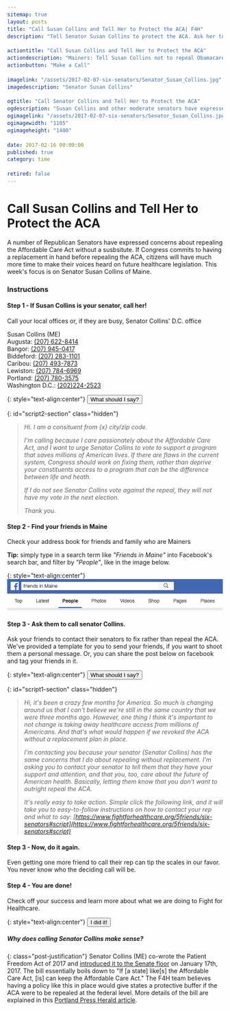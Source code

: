 ```yaml
---
sitemap: true
layout: posts
title: "Call Susan Collins and Tell Her to Protect the ACA| F4H"
description: "Tell Senator Susan Collins to protect the ACA. Ask her to oppose a repeal without a replacement."

actiontitle: "Call Susan Collins and Tell Her to Protect the ACA"
actiondescription: "Mainers: Tell Susan Collins not to repeal Obamacare without a replacement.  If you don't live in Maine: tell your lobster-loving friends to call!"
actionbutton: "Make a Call"

imagelink: "/assets/2017-02-07-six-senators/Senator_Susan_Collins.jpg"
imagedescription: "Senator Susan Collins"

ogtitle: "Call Senator Collins and Tell Her to Protect the ACA"
ogdescription: "Susan Collins and other moderate senators have expressed opposition to repealing the ACA without a replacement. Call her office and ask her to commit to keeping the ACA in place while there's no better alternative."
ogimagelink: "/assets/2017-02-07-six-senators/Senator_Susan_Collins.jpg"
ogimagewidth: "1105"
ogimageheight: "1400"

date: 2017-02-16 00:00:00
published: true
category: time

retired: false
---
```


<h1></h1>

<!-- TITLE -->
# Call Susan Collins and Tell Her to Protect the ACA

<!-- Instructions -->
A number of Republican Senators have expressed concerns about repealing the Affordable Care Act without a susbsitute. If Congress commits to having a replacement in hand before repealing the ACA, citizens will have much more time to make their voices heard on future healthcare legislation. This week's focus is on Senator Susan Collins of Maine. 

### Instructions

<a name="script"></a>

#### Step 1 - If Susan Collins is your senator, call her!
Call your local offices or, if they are busy, Senator Collins' D.C. office

Susan Collins (ME)  
Augusta: [(207) 622-8414](tel:+12076228414)  
Bangor: [(207) 945-0417](tel:+12079450417)  
Biddeford: [(207) 283-1101](tel:+12072831101)     
Caribou: [(207) 493-7873](tel:+12074937873)  
Lewiston: [(207) 784-6969](tel:+12077846969)  
Portland: [(207) 780-3575](tel:+12077803575)  
Washington D.C.: [(202)224-2523](tel:+12022242523)  

{: style="text-align:center"}
<button id="script2" class="js-hide-show-button post-btn btn">
  What should I say?
  </button>

{: id="script2-section" class="hidden"}
> *Hi. I am a consituent from {x} city/zip code.*
>
> *I'm calling because I care passionately about the Affordable Care Act, and I want to urge Senator Collins to vote to support a program that saves millions of American lives. If there are flaws in the current system, Congress should work on fixing them, rather than deprive your constituents access to a program that can be the difference between life and heath.*
>
> *If I do not see Senator Collins vote against the repeal, they will not have my vote in the next election.*
>
> *Thank you.*

#### Step 2 - Find your friends in Maine

Check your address book for friends and family who are Mainers 

**Tip:** simply type in a search term like *"Friends in Maine"* into Facebook's search bar, and filter by *"People"*, like in the image below. 

{: style="text-align:center"}
![My helpful screenshot](/assets/2017-02-07-six-senators/facebook.png)

#### Step 3 - Ask them to call senator Collins.

Ask your friends to contact their senators to fix rather than repeal the ACA. We've provided a template for you to send your friends, if you want to shoot them a personal message. Or, you can share the post below on facebook and tag your friends in it. 

{: style="text-align:center"}
<button id="script1" class="js-hide-show-button post-btn btn">
  What should I say?
  </button>

{: id="script1-section" class="hidden"}
> *Hi, it's been a crazy few months for America. So much is changing around us that I can't believe we're still in the same country that we were three months ago. However, one thing I think it's important to not change is taking away healthcare access from millions of Americans. And that's what would happen if we revoked the ACA without a replacement plan in place.*
>
> *I'm contacting you because your senator (Senator Collins) has the same concerns that I do about repealing without replacement. I'm asking you to contact your senator to tell them that they have your support and attention, and that you, too, care about the future of American health. Basically, letting them know that you don't want to outright repeal the ACA.*
>
> *It's really easy to take action. Simple click the following link, and it will take you to easy-to-follow instructions on how to contact your rep and what to say: [https://www.fightforhealthcare.org/5friends/six-senators#script](https://www.fightforhealthcare.org/5friends/six-senators#script)*

<!-- Share Section -->

#### Step 3 - Now, do it again. 

Even getting one more friend to call their rep can tip the scales in our favor. You never know who the deciding call will be.

#### Step 4 - You are done!
 Check off your success and learn more about what we are doing to Fight for Healthcare.
 
<!-- Complete button -->

{: style="text-align:center"}
<button class="post-complete-btn post-link-btn  btn darkblue">
  I did it!
</button>

<!-- Justification -->
##### Why does calling Senator Collins make sense?

{: class="post-justification"}
Senator Collins (ME) co-wrote the Patient Freedom Act of 2017 and [introduced it to the Senate floor](https://www.youtube.com/watch?v=_anppscauh4) on January 17th, 2017. The bill essentially boils down to "If [a state] like[s] the Affordable Care Act, [is] can keep the Affordable Care Act." The F4H team believes having a policy like this in place would give states a protective buffer if the ACA were to be repealed at the federal level.  More details of the bill are explained in this [Portland Press Herald article](http://www.pressherald.com/2017/01/17/sens-collins-cassidy-to-offer-obamacare-replacement/).
